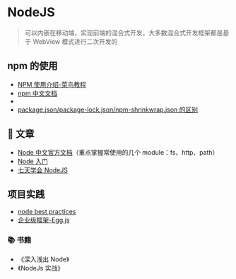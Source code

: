 # NodeJS

> 可以内嵌在移动端，实现前端的混合式开发，大多数混合式开发框架都是基于 WebView 模式进行二次开发的

## npm 的使用

- [NPM 使用介绍-菜鸟教程](https://www.runoob.com/nodejs/nodejs-npm.html)
- [npm 中文文档](https://www.npmjs.cn/)
-
- [package.json/package-lock.json/npm-shrinkwrap.json 的区别](https://medium.com/@hossam.hilal0/package-json-vs-package-lock-json-vs-npm-shrinkwrap-json-33fcddc1521a)

## 📄 文章

- [Node 中文官方文档](http://nodejs.cn/)（重点掌握常使用的几个 module：fs、http、path）
- [Node 入门](https://www.nodebeginner.org/index-zh-cn.html)
- [七天学会 NodeJS](https://nqdeng.github.io/7-days-nodejs/)

## 项目实践

- [node best practices](https://github.com/goldbergyoni/nodebestpractices)
- [企业级框架-Egg.js](https://eggjs.org/)

### 📚 书籍

- 《深入浅出 Node》
- 《NodeJs 实战》
